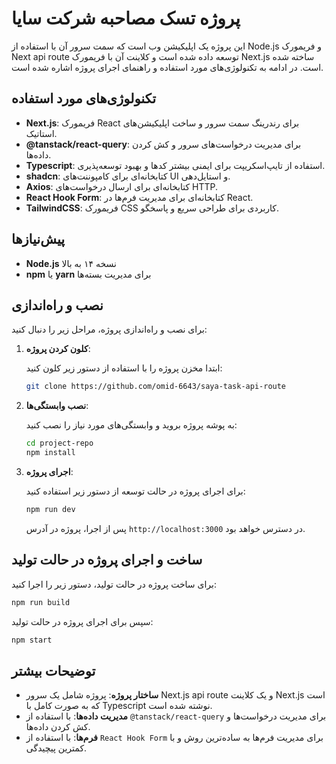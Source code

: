 # پروژه تسک مصاحبه شرکت سایا

این پروژه یک اپلیکیشن وب است که سمت سرور آن با استفاده از Node.js و فریمورک Next api route توسعه داده شده است و کلاینت آن با فریمورک Next.js ساخته شده است. در ادامه به تکنولوژی‌های مورد استفاده و راهنمای اجرای پروژه اشاره شده است.

## تکنولوژی‌های مورد استفاده

- **Next.js**: فریمورک React برای رندرینگ سمت سرور و ساخت اپلیکیشن‌های استاتیک.
- **@tanstack/react-query**: برای مدیریت درخواست‌های سرور و کش کردن داده‌ها.
- **Typescript**: استفاده از تایپ‌اسکریپت برای ایمنی بیشتر کدها و بهبود توسعه‌پذیری.
- **shadcn**: کتابخانه‌ای برای کامپوننت‌های UI و استایل‌دهی.
- **Axios**: کتابخانه‌ای برای ارسال درخواست‌های HTTP.
- **React Hook Form**: کتابخانه‌ای برای مدیریت فرم‌ها در React.
- **TailwindCSS**: فریمورک CSS کاربردی برای طراحی سریع و پاسخگو.

## پیش‌نیازها

- **Node.js** نسخه ۱۴ به بالا
- **npm** یا **yarn** برای مدیریت بسته‌ها

## نصب و راه‌اندازی

برای نصب و راه‌اندازی پروژه، مراحل زیر را دنبال کنید:

1. **کلون کردن پروژه**:

   ابتدا مخزن پروژه را با استفاده از دستور زیر کلون کنید:

   ```bash
   git clone https://github.com/omid-6643/saya-task-api-route
   ```

2. **نصب وابستگی‌ها**:

   به پوشه پروژه بروید و وابستگی‌های مورد نیاز را نصب کنید:

   ```bash
   cd project-repo
   npm install
   ```

3. **اجرای پروژه**:

   برای اجرای پروژه در حالت توسعه از دستور زیر استفاده کنید:

   ```bash
   npm run dev
   ```

   پس از اجرا، پروژه در آدرس `http://localhost:3000` در دسترس خواهد بود.

## ساخت و اجرای پروژه در حالت تولید

برای ساخت پروژه در حالت تولید، دستور زیر را اجرا کنید:

```bash
npm run build
```

سپس برای اجرای پروژه در حالت تولید:

```bash
npm start
```

## توضیحات بیشتر

- **ساختار پروژه**: پروژه شامل یک سرور Next.js api route و یک کلاینت Next.js است که به صورت کامل با Typescript نوشته شده است.
- **مدیریت داده‌ها**: با استفاده از `@tanstack/react-query` برای مدیریت درخواست‌ها و کش کردن داده‌ها.
- **فرم‌ها**: با استفاده از `React Hook Form` برای مدیریت فرم‌ها به ساده‌ترین روش و با کمترین پیچیدگی.


